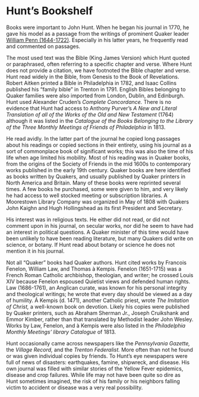 # Hunt’s Bookshelf

Books were important to John Hunt. When he began his journal in 1770, he gave his model as a passage from the writings of prominent Quaker leader [William Penn (1644-1722)](/entities/w6p55q0b/). Especially in his latter years, he frequently read and commented on passages.

The most used text was the Bible (King James Version) which Hunt quoted or paraphrased, often referring to a specific chapter and verse. Where Hunt does not provide a citation, we have footnoted the Bible chapter and verse. Hunt read widely in the Bible, from Genesis to the Book of Revelations. Robert Aitken printed a Bible in Philadelphia in 1782, and Isaac Collins published his “family bible” in Trenton in 1791. English Bibles belonging to Quaker families were also imported from London, Dublin, and Edinburgh. Hunt used Alexander Cruden’s _Complete Concordance._ There is no evidence that Hunt had access to Anthony Purver’s _A New and Literal Translation of all of the Works of the Old and New Testament_ (1764) although it was listed in the _Catalogue of the Books Belonging to the Library of the Three Monthly Meetings of Friends of Philadelphia_ in 1813. 

He read avidly. In the latter part of the journal he copied long passages about his readings or copied sections in their entirety, using his journal as a sort of commonplace book of significant works; this was also the time of his life when age limited his mobility. Most of his reading was in Quaker books, from the origins of the Society of Friends in the mid 1600s to contemporary works published in the early 19th century. Quaker books are here identified as books written by Quakers, and usually published by Quaker printers in North America and Britain. Many of these books were reprinted several times. A few books he purchased, some were given to him, and very likely he had access to well stocked meeting or subscription libraries. A Moorestown Library Company was organized in May of 1808 with Quakers John Kaighn and Hugh Hollingshead as its first President and Secretary. 

His interest was in religious texts. He either did not read, or did not comment upon in his journal, on secular works, nor did he seem to have had an interest in political questions. A Quaker minister of this time would have been unlikely to have been reading literature, but many Quakers did write on science, or botany. If Hunt read about botany or science he does not mention it in his journal. 

Not all “Quaker” books had Quaker authors. Hunt cited works by Francois Fenelon, William Law, and Thomas à Kempis. Fenelon (1651-1715) was a French Roman Catholic archbishop, theologian, and writer; he crossed Louis XIV because Fenelon espoused Quietist views and defended human rights. Law (1686-1761), an Anglican curate, was known for his personal integrity and theological writings; he wrote that every day should be viewed as a day of humility. Á Kempis (d. 1471), another Catholic priest, wrote _The Imitation of Christ,_ a well-known book on devotion. Likely his copies were published by Quaker printers, such as Abraham Sherman Jr., Joseph Cruikshank and Emmor Kimber, rather than that translated by Methodist leader John Wesley. Works by Law, Fenelon, and à Kempis were also listed in the _Philadelphia Monthly Meetings’ library Catalogue_ of 1813.

Hunt occasionally came across newspapers like the _Pennsylvania Gazette,_ the _Village Record,_ and the _Trenton Federalist._ More often than not he found or was given individual copies by friends. To Hunt’s eye newspapers were full of news of disasters: earthquakes, famine, shipwreck, and disease. His own journal was filled with similar stories of the Yellow Fever epidemics, disease and crop failures. While life may not have been quite so dire as Hunt sometimes imagined, the risk of his family or his neighbors falling victim to accident or disease was a very real possibility. 
